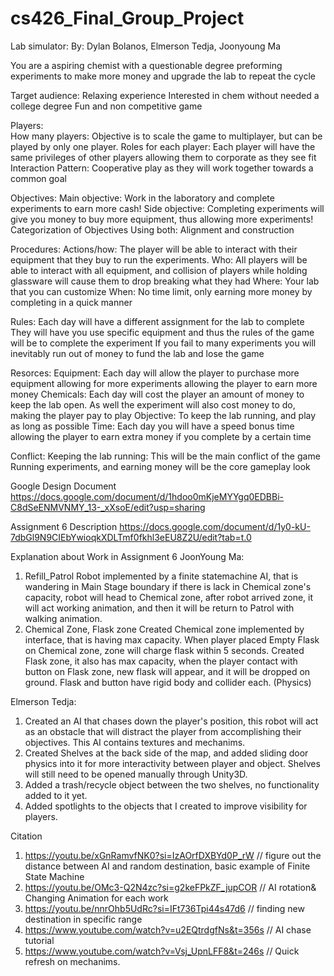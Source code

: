 # cs426_Final_Group_Project
Lab simulator:
  By: Dylan Bolanos, Elmerson Tedja, Joonyoung Ma

You are a aspiring chemist with a questionable degree preforming experiments to make more money and upgrade the lab to repeat the cycle

Target audience:
  Relaxing experience 
  Interested in chem without needed a college degree
  Fun and non competitive game

Players:  
  How many players:
    Objective is to scale the game to multiplayer, but can be played by only one player.
  Roles for each player:
    Each player will have the same privileges of other players allowing them to corporate as they see fit
  Interaction Pattern:
    Cooperative play as they will work together towards a common goal

Objectives:
  Main objective:
    Work in the laboratory and complete experiments to earn more cash!
  Side objective:
    Completing experiments will give you money to buy more equipment, thus allowing more experiments!
  Categorization of Objectives
    Using both: Alignment and construction 

Procedures:
  Actions/how:
    The player will be able to interact with their equipment that they buy to run the experiments. 
  Who:
    All players will be able to interact with all equipment, and collision of players while holding glassware will cause them to drop breaking what they had
  Where:
    Your lab that you can customize
  When: 
    No time limit, only earning more money by completing in a quick manner

Rules:
  Each day will have a different assignment for the lab to complete
  They will have you use specific equipment and thus the rules of the game will be to complete the experiment
  If you fail to many experiments you will inevitably run out of money to fund the lab and lose the game

Resorces:
  Equipment:
    Each day will allow the player to purchase more equipment allowing for more experiments allowing the player to earn more money
  Chemicals:
    Each day will cost the player an amount of money to keep the lab open. As well the experiment will also cost money to do, making the player pay to play
  Objective:
    To keep the lab running, and play as long as possible 
  Time: 
    Each day you will have a speed bonus time allowing the player to earn extra money if you complete by a certain time

Conflict:
  Keeping the lab running:
    This will be the main conflict of the game
    Running experiments, and earning money will be the core gameplay look

Google Design Document
https://docs.google.com/document/d/1hdoo0mKjeMYYgq0EDBBi-C8dSeENMVNMY_13-_xXsoE/edit?usp=sharing 



Assignment 6
Description
https://docs.google.com/document/d/1y0-kU-7dbGl9N9CIEbYwioqkXDLTmf0fkhl3eEU8Z2U/edit?tab=t.0 


Explanation about Work in Assignment 6
JoonYoung Ma:
1) Refill_Patrol Robot implemented by a finite statemachine AI, that is wandering in Main Stage boundary
   if there is lack in Chemical zone's capacity, robot will head to Chemical zone, after robot arrived zone, it will act    working animation, and then it will be return to Patrol with walking animation.
2) Chemical Zone, Flask zone
   Created Chemical zone implemented by interface, that is having max capacity. When player placed Empty Flask on Chemical zone, zone will charge flask within 5 seconds.
   Created Flask zone, it also has max capacity, when the player contact with button on Flask zone, new flask will appear, and it will be dropped on ground. Flask and button have rigid body and collider each. (Physics)

Elmerson Tedja:
1) Created an AI that chases down the player's position, this robot will act as an obstacle that will distract the player from accomplishing their objectives. This AI contains textures and mechanims.
3) Created Shelves at the back side of the map, and added sliding door physics into it for more interactivity between player and object. Shelves will still need to be opened manually through Unity3D.
4) Added a trash/recycle object between the two shelves, no functionality added to it yet.
5) Added spotlights to the objects that I created to improve visibility for players.











Citation
1) https://youtu.be/xGnRamvfNK0?si=IzAOrfDXBYd0P_rW    // figure out the distance between AI and random destination, basic example of Finite State Machine
2) https://youtu.be/OMc3-Q2N4zc?si=g2keFPkZF_jupCOR    // AI rotation& Changing Animation for each work
3) https://youtu.be/nnrOhb5UdRc?si=IFt736Tpi44s47d6    // finding new destination in specific range
4) https://www.youtube.com/watch?v=u2EQtrdgfNs&t=356s  // AI chase tutorial
5) https://www.youtube.com/watch?v=Vsj_UpnLFF8&t=246s  // Quick refresh on mechanims.
